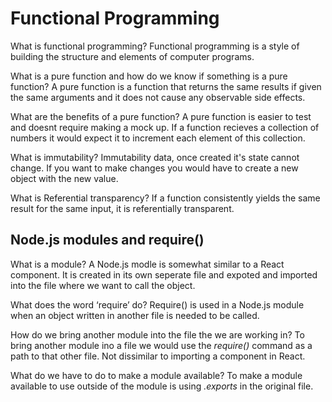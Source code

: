 # Functional Programming

What is functional programming?
Functional programming is a style of building the structure and elements of computer programs.

What is a pure function and how do we know if something is a pure function?
A pure function is a function that returns the same results if given the same arguments and it does not cause any observable side effects.

What are the benefits of a pure function?
A pure function is easier to test and doesnt require making a mock up. If a function recieves a collection of numbers it would expect it to increment each element of this collection.

What is immutability?
Immutability data, once created it's state cannot change. If you want to make changes you would have to create a new object with the new value.

What is Referential transparency?
If a function consistently yields the same result for the same input, it is referentially transparent.

## Node.js modules and require()

What is a module?
A Node.js modle is somewhat similar to a React component. It is created in its own seperate file and expoted and imported into the file where we want to call the object.

What does the word ‘require’ do?
Require() is used in a Node.js module when an object written in another file is needed to be called.

How do we bring another module into the file the we are working in?
To bring another module ino a file we would use the _require()_ command as a path to that other file. Not dissimilar to importing a component in React.

What do we have to do to make a module available?
To make a module available to use outside of the module is using _.exports_ in the original file.
